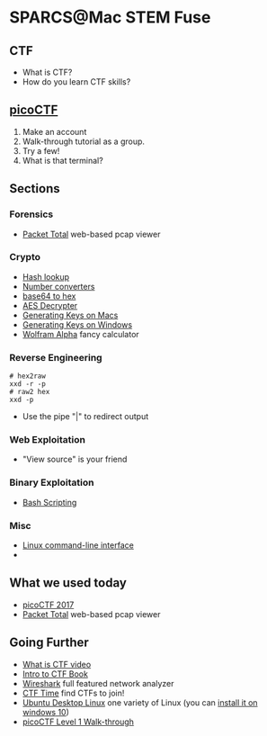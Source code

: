 # SPARCS@Mac STEM Fuse

## CTF
* What is CTF?
* How do you learn CTF skills?

## [picoCTF](https://2017.picoctf.com/)
1. Make an account
2. Walk-through tutorial as a group.
3. Try a few!
4. What is that terminal?

## Sections
### Forensics
* [Packet Total](https://packettotal.com) web-based pcap viewer

### Crypto
* [Hash lookup](https://hashkiller.co.uk/md5-decrypter.aspx)
* [Number converters](https://www.rapidtables.com/convert/number/index.html)
* [base64 to hex](http://tomeko.net/online_tools/base64.php?lang=en)
* [AES Decrypter](http://aes.online-domain-tools.com/)
* [Generating Keys on Macs](https://docs.joyent.com/public-cloud/getting-started/ssh-keys/generating-an-ssh-key-manually/manually-generating-your-ssh-key-in-mac-os-x)
* [Generating Keys on Windows](https://docs.joyent.com/public-cloud/getting-started/ssh-keys/generating-an-ssh-key-manually/manually-generating-your-ssh-key-in-windows)
* [Wolfram Alpha](http://www.wolframalpha.com/) fancy calculator
### Reverse Engineering
```
# hex2raw
xxd -r -p
# raw2 hex
xxd -p
```
* Use the pipe "|" to redirect output

### Web Exploitation
* "View source" is your friend
### Binary Exploitation
* [Bash Scripting](https://devhints.io/bash)
### Misc
* [Linux command-line interface](https://www.makeuseof.com/tag/a-quick-guide-to-get-started-with-the-linux-command-line/)
*
## What we used today
* [picoCTF 2017](https://2017.picoctf.com/)
* [Packet Total](https://packettotal.com) web-based pcap viewer




## Going Further
* [What is CTF video](https://www.youtube.com/watch?v=8ev9ZX9J45A)
* [Intro to CTF Book](https://trailofbits.github.io/ctf/index.html)
* [Wireshark](https://www.wireshark.org/) full featured network analyzer
* [CTF Time](https://ctftime.org/) find CTFs to join!
* [Ubuntu Desktop Linux](https://www.ubuntu.com/download/desktop) one variety of Linux (you can [install it on windows 10](https://tutorials.ubuntu.com/tutorial/tutorial-ubuntu-on-windows#0))
* [picoCTF Level 1 Walk-through](https://www.youtube.com/watch?v=2Zs5zrTEdxk&list=PLZK3t9lGEks-LfWcwgKSzyYZyX67uHrK9)